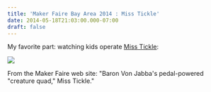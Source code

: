 ```yaml
---
title: 'Maker Faire Bay Area 2014 : Miss Tickle'
date: 2014-05-18T21:03:00.000-07:00
draft: false
---
```


My favorite part: watching kids operate [Miss Tickle](http://makezineblog.files.wordpress.com/2014/05/makerfaire_braverman-1h2a4549.jpg?w=600&h=400):  
  

[![](http://1.bp.blogspot.com/-HqpF-2L7A_M/U3mCeNZZH0I/AAAAAAAABr4/1KV61bdlopQ/s1600/makerfaire_braverman-1h2a4549.jpg)](http://1.bp.blogspot.com/-HqpF-2L7A_M/U3mCeNZZH0I/AAAAAAAABr4/1KV61bdlopQ/s1600/makerfaire_braverman-1h2a4549.jpg)

  

From the Maker Faire web site: "Baron Von Jabba's pedal-powered "creature quad," Miss Tickle."
